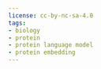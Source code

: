 ```yaml
---
license: cc-by-nc-sa-4.0
tags:
- biology
- protein
- protein language model
- protein embedding
---
```

